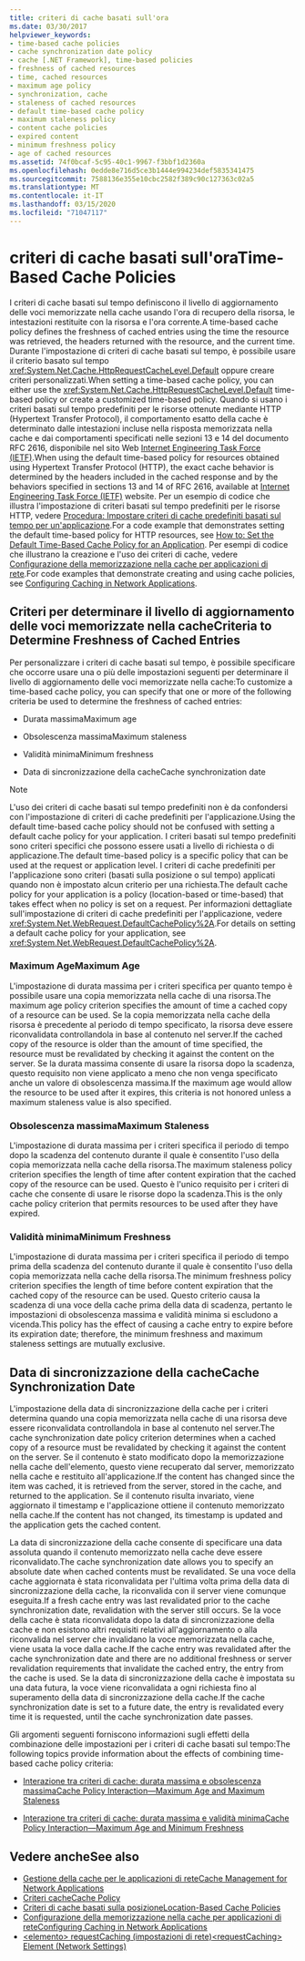 ```yaml
---
title: criteri di cache basati sull'ora
ms.date: 03/30/2017
helpviewer_keywords:
- time-based cache policies
- cache synchronization date policy
- cache [.NET Framework], time-based policies
- freshness of cached resources
- time, cached resources
- maximum age policy
- synchronization, cache
- staleness of cached resources
- default time-based cache policy
- maximum staleness policy
- content cache policies
- expired content
- minimum freshness policy
- age of cached resources
ms.assetid: 74f0bcaf-5c95-40c1-9967-f3bbf1d2360a
ms.openlocfilehash: 0edde8e716d5ce3b1444e994234def5835341475
ms.sourcegitcommit: 7588136e355e10cbc2582f389c90c127363c02a5
ms.translationtype: MT
ms.contentlocale: it-IT
ms.lasthandoff: 03/15/2020
ms.locfileid: "71047117"
---
```

# <a name="time-based-cache-policies"></a><span data-ttu-id="0014a-102">criteri di cache basati sull'ora</span><span class="sxs-lookup"><span data-stu-id="0014a-102">Time-Based Cache Policies</span></span>
<span data-ttu-id="0014a-103">I criteri di cache basati sul tempo definiscono il livello di aggiornamento delle voci memorizzate nella cache usando l'ora di recupero della risorsa, le intestazioni restituite con la risorsa e l'ora corrente.</span><span class="sxs-lookup"><span data-stu-id="0014a-103">A time-based cache policy defines the freshness of cached entries using the time the resource was retrieved, the headers returned with the resource, and the current time.</span></span> <span data-ttu-id="0014a-104">Durante l'impostazione di criteri di cache basati sul tempo, è possibile usare il criterio basato sul tempo <xref:System.Net.Cache.HttpRequestCacheLevel.Default> oppure creare criteri personalizzati.</span><span class="sxs-lookup"><span data-stu-id="0014a-104">When setting a time-based cache policy, you can either use the <xref:System.Net.Cache.HttpRequestCacheLevel.Default> time-based policy or create a customized time-based policy.</span></span> <span data-ttu-id="0014a-105">Quando si usano i criteri basati sul tempo predefiniti per le risorse ottenute mediante HTTP (Hypertext Transfer Protocol), il comportamento esatto della cache è determinato dalle intestazioni incluse nella risposta memorizzata nella cache e dai comportamenti specificati nelle sezioni 13 e 14 del documento RFC 2616, disponibile nel sito Web [Internet Engineering Task Force (IETF)](https://www.ietf.org/).</span><span class="sxs-lookup"><span data-stu-id="0014a-105">When using the default time-based policy for resources obtained using Hypertext Transfer Protocol (HTTP), the exact cache behavior is determined by the headers included in the cached response and by the behaviors specified in sections 13 and 14 of RFC 2616, available at [Internet Engineering Task Force (IETF)](https://www.ietf.org/) website.</span></span> <span data-ttu-id="0014a-106">Per un esempio di codice che illustra l'impostazione di criteri basati sul tempo predefiniti per le risorse HTTP, vedere [Procedura: Impostare criteri di cache predefiniti basati sul tempo per un'applicazione](how-to-set-the-default-time-based-cache-policy-for-an-application.md).</span><span class="sxs-lookup"><span data-stu-id="0014a-106">For a code example that demonstrates setting the default time-based policy for HTTP resources, see [How to: Set the Default Time-Based Cache Policy for an Application](how-to-set-the-default-time-based-cache-policy-for-an-application.md).</span></span> <span data-ttu-id="0014a-107">Per esempi di codice che illustrano la creazione e l'uso dei criteri di cache, vedere [Configurazione della memorizzazione nella cache per applicazioni di rete](configuring-caching-in-network-applications.md).</span><span class="sxs-lookup"><span data-stu-id="0014a-107">For code examples that demonstrate creating and using cache policies, see [Configuring Caching in Network Applications](configuring-caching-in-network-applications.md).</span></span>  
  
## <a name="criteria-to-determine-freshness-of-cached-entries"></a><span data-ttu-id="0014a-108">Criteri per determinare il livello di aggiornamento delle voci memorizzate nella cache</span><span class="sxs-lookup"><span data-stu-id="0014a-108">Criteria to Determine Freshness of Cached Entries</span></span>  
 <span data-ttu-id="0014a-109">Per personalizzare i criteri di cache basati sul tempo, è possibile specificare che occorre usare una o più delle impostazioni seguenti per determinare il livello di aggiornamento delle voci memorizzate nella cache:</span><span class="sxs-lookup"><span data-stu-id="0014a-109">To customize a time-based cache policy, you can specify that one or more of the following criteria be used to determine the freshness of cached entries:</span></span>  
  
- <span data-ttu-id="0014a-110">Durata massima</span><span class="sxs-lookup"><span data-stu-id="0014a-110">Maximum age</span></span>  
  
- <span data-ttu-id="0014a-111">Obsolescenza massima</span><span class="sxs-lookup"><span data-stu-id="0014a-111">Maximum staleness</span></span>  
  
- <span data-ttu-id="0014a-112">Validità minima</span><span class="sxs-lookup"><span data-stu-id="0014a-112">Minimum freshness</span></span>  
  
- <span data-ttu-id="0014a-113">Data di sincronizzazione della cache</span><span class="sxs-lookup"><span data-stu-id="0014a-113">Cache synchronization date</span></span>  
  
> [!NOTE]
> <span data-ttu-id="0014a-114">L'uso dei criteri di cache basati sul tempo predefiniti non è da confondersi con l'impostazione di criteri di cache predefiniti per l'applicazione.</span><span class="sxs-lookup"><span data-stu-id="0014a-114">Using the default time-based cache policy should not be confused with setting a default cache policy for your application.</span></span> <span data-ttu-id="0014a-115">I criteri basati sul tempo predefiniti sono criteri specifici che possono essere usati a livello di richiesta o di applicazione.</span><span class="sxs-lookup"><span data-stu-id="0014a-115">The default time-based policy is a specific policy that can be used at the request or application level.</span></span> <span data-ttu-id="0014a-116">I criteri di cache predefiniti per l'applicazione sono criteri (basati sulla posizione o sul tempo) applicati quando non è impostato alcun criterio per una richiesta.</span><span class="sxs-lookup"><span data-stu-id="0014a-116">The default cache policy for your application is a policy (location-based or time-based) that takes effect when no policy is set on a request.</span></span> <span data-ttu-id="0014a-117">Per informazioni dettagliate sull'impostazione di criteri di cache predefiniti per l'applicazione, vedere <xref:System.Net.WebRequest.DefaultCachePolicy%2A>.</span><span class="sxs-lookup"><span data-stu-id="0014a-117">For details on setting a default cache policy for your application, see <xref:System.Net.WebRequest.DefaultCachePolicy%2A>.</span></span>  
  
### <a name="maximum-age"></a><span data-ttu-id="0014a-118">Maximum Age</span><span class="sxs-lookup"><span data-stu-id="0014a-118">Maximum Age</span></span>  
 <span data-ttu-id="0014a-119">L'impostazione di durata massima per i criteri specifica per quanto tempo è possibile usare una copia memorizzata nella cache di una risorsa.</span><span class="sxs-lookup"><span data-stu-id="0014a-119">The maximum age policy criterion specifies the amount of time a cached copy of a resource can be used.</span></span> <span data-ttu-id="0014a-120">Se la copia memorizzata nella cache della risorsa è precedente al periodo di tempo specificato, la risorsa deve essere riconvalidata controllandola in base al contenuto nel server.</span><span class="sxs-lookup"><span data-stu-id="0014a-120">If the cached copy of the resource is older than the amount of time specified, the resource must be revalidated by checking it against the content on the server.</span></span> <span data-ttu-id="0014a-121">Se la durata massima consente di usare la risorsa dopo la scadenza, questo requisito non viene applicato a meno che non venga specificato anche un valore di obsolescenza massima.</span><span class="sxs-lookup"><span data-stu-id="0014a-121">If the maximum age would allow the resource to be used after it expires, this criteria is not honored unless a maximum staleness value is also specified.</span></span>  
  
### <a name="maximum-staleness"></a><span data-ttu-id="0014a-122">Obsolescenza massima</span><span class="sxs-lookup"><span data-stu-id="0014a-122">Maximum Staleness</span></span>  
 <span data-ttu-id="0014a-123">L'impostazione di durata massima per i criteri specifica il periodo di tempo dopo la scadenza del contenuto durante il quale è consentito l'uso della copia memorizzata nella cache della risorsa.</span><span class="sxs-lookup"><span data-stu-id="0014a-123">The maximum staleness policy criterion specifies the length of time after content expiration that the cached copy of the resource can be used.</span></span> <span data-ttu-id="0014a-124">Questo è l'unico requisito per i criteri di cache che consente di usare le risorse dopo la scadenza.</span><span class="sxs-lookup"><span data-stu-id="0014a-124">This is the only cache policy criterion that permits resources to be used after they have expired.</span></span>  
  
### <a name="minimum-freshness"></a><span data-ttu-id="0014a-125">Validità minima</span><span class="sxs-lookup"><span data-stu-id="0014a-125">Minimum Freshness</span></span>  
 <span data-ttu-id="0014a-126">L'impostazione di durata massima per i criteri specifica il periodo di tempo prima della scadenza del contenuto durante il quale è consentito l'uso della copia memorizzata nella cache della risorsa.</span><span class="sxs-lookup"><span data-stu-id="0014a-126">The minimum freshness policy criterion specifies the length of time before content expiration that the cached copy of the resource can be used.</span></span> <span data-ttu-id="0014a-127">Questo criterio causa la scadenza di una voce della cache prima della data di scadenza, pertanto le impostazioni di obsolescenza massima e validità minima si escludono a vicenda.</span><span class="sxs-lookup"><span data-stu-id="0014a-127">This policy has the effect of causing a cache entry to expire before its expiration date; therefore, the minimum freshness and maximum staleness settings are mutually exclusive.</span></span>  
  
## <a name="cache-synchronization-date"></a><span data-ttu-id="0014a-128">Data di sincronizzazione della cache</span><span class="sxs-lookup"><span data-stu-id="0014a-128">Cache Synchronization Date</span></span>  
 <span data-ttu-id="0014a-129">L'impostazione della data di sincronizzazione della cache per i criteri determina quando una copia memorizzata nella cache di una risorsa deve essere riconvalidata controllandola in base al contenuto nel server.</span><span class="sxs-lookup"><span data-stu-id="0014a-129">The cache synchronization date policy criterion determines when a cached copy of a resource must be revalidated by checking it against the content on the server.</span></span> <span data-ttu-id="0014a-130">Se il contenuto è stato modificato dopo la memorizzazione nella cache dell'elemento, questo viene recuperato dal server, memorizzato nella cache e restituito all'applicazione.</span><span class="sxs-lookup"><span data-stu-id="0014a-130">If the content has changed since the item was cached, it is retrieved from the server, stored in the cache, and returned to the application.</span></span> <span data-ttu-id="0014a-131">Se il contenuto risulta invariato, viene aggiornato il timestamp e l'applicazione ottiene il contenuto memorizzato nella cache.</span><span class="sxs-lookup"><span data-stu-id="0014a-131">If the content has not changed, its timestamp is updated and the application gets the cached content.</span></span>  
  
 <span data-ttu-id="0014a-132">La data di sincronizzazione della cache consente di specificare una data assoluta quando il contenuto memorizzato nella cache deve essere riconvalidato.</span><span class="sxs-lookup"><span data-stu-id="0014a-132">The cache synchronization date allows you to specify an absolute date when cached contents must be revalidated.</span></span> <span data-ttu-id="0014a-133">Se una voce della cache aggiornata è stata riconvalidata per l'ultima volta prima della data di sincronizzazione della cache, la riconvalida con il server viene comunque eseguita.</span><span class="sxs-lookup"><span data-stu-id="0014a-133">If a fresh cache entry was last revalidated prior to the cache synchronization date, revalidation with the server still occurs.</span></span> <span data-ttu-id="0014a-134">Se la voce della cache è stata riconvalidata dopo la data di sincronizzazione della cache e non esistono altri requisiti relativi all'aggiornamento o alla riconvalida nel server che invalidano la voce memorizzata nella cache, viene usata la voce dalla cache.</span><span class="sxs-lookup"><span data-stu-id="0014a-134">If the cache entry was revalidated after the cache synchronization date and there are no additional freshness or server revalidation requirements that invalidate the cached entry, the entry from the cache is used.</span></span> <span data-ttu-id="0014a-135">Se la data di sincronizzazione della cache è impostata su una data futura, la voce viene riconvalidata a ogni richiesta fino al superamento della data di sincronizzazione della cache.</span><span class="sxs-lookup"><span data-stu-id="0014a-135">If the cache synchronization date is set to a future date, the entry is revalidated every time it is requested, until the cache synchronization date passes.</span></span>  
  
 <span data-ttu-id="0014a-136">Gli argomenti seguenti forniscono informazioni sugli effetti della combinazione delle impostazioni per i criteri di cache basati sul tempo:</span><span class="sxs-lookup"><span data-stu-id="0014a-136">The following topics provide information about the effects of combining time-based cache policy criteria:</span></span>  
  
- [<span data-ttu-id="0014a-137">Interazione tra criteri di cache: durata massima e obsolescenza massima</span><span class="sxs-lookup"><span data-stu-id="0014a-137">Cache Policy Interaction—Maximum Age and Maximum Staleness</span></span>](cache-policy-interaction-maximum-age-and-maximum-staleness.md)  
  
- [<span data-ttu-id="0014a-138">Interazione tra criteri di cache: durata massima e validità minima</span><span class="sxs-lookup"><span data-stu-id="0014a-138">Cache Policy Interaction—Maximum Age and Minimum Freshness</span></span>](cache-policy-interaction-maximum-age-and-minimum-freshness.md)  
  
## <a name="see-also"></a><span data-ttu-id="0014a-139">Vedere anche</span><span class="sxs-lookup"><span data-stu-id="0014a-139">See also</span></span>

- [<span data-ttu-id="0014a-140">Gestione della cache per le applicazioni di rete</span><span class="sxs-lookup"><span data-stu-id="0014a-140">Cache Management for Network Applications</span></span>](cache-management-for-network-applications.md)
- [<span data-ttu-id="0014a-141">Criteri cache</span><span class="sxs-lookup"><span data-stu-id="0014a-141">Cache Policy</span></span>](cache-policy.md)
- [<span data-ttu-id="0014a-142">Criteri di cache basati sulla posizione</span><span class="sxs-lookup"><span data-stu-id="0014a-142">Location-Based Cache Policies</span></span>](location-based-cache-policies.md)
- [<span data-ttu-id="0014a-143">Configurazione della memorizzazione nella cache per applicazioni di rete</span><span class="sxs-lookup"><span data-stu-id="0014a-143">Configuring Caching in Network Applications</span></span>](configuring-caching-in-network-applications.md)
- [<span data-ttu-id="0014a-144">\<elemento> requestCaching (impostazioni di rete)</span><span class="sxs-lookup"><span data-stu-id="0014a-144">\<requestCaching> Element (Network Settings)</span></span>](../configure-apps/file-schema/network/requestcaching-element-network-settings.md)
